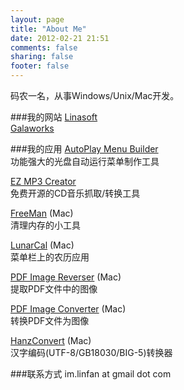 ```yaml
---
layout: page
title: "About Me"
date: 2012-02-21 21:51
comments: false
sharing: false
footer: false
---
```

码农一名，从事Windows/Unix/Mac开发。

###我的网站
[Linasoft](http://www.linasoft.com)  
[Galaworks](http://www.galaworks.com)

###我的应用
[AutoPlay Menu Builder](http://www.linasoft.com/apmbuilder.php)  
功能强大的光盘自动运行菜单制作工具

[EZ MP3 Creator](https://github.com/cdfmr/ezmp3c)  
免费开源的CD音乐抓取/转换工具

[FreeMan](http://itunes.apple.com/us/app/freeman/id510934532?ls=1&mt=12) (Mac)  
清理内存的小工具

[LunarCal](http://itunes.apple.com/cn/app/lunarcal/id459976036?mt=12) (Mac)  
菜单栏上的农历应用

[PDF Image Reverser](http://itunes.apple.com/us/app/pdf-image-reverser/id448593212?mt=12) (Mac)  
提取PDF文件中的图像

[PDF Image Converter](http://itunes.apple.com/us/app/pdf-image-converter/id450055277?mt=12) (Mac)  
转换PDF文件为图像

[HanzConvert](http://itunes.apple.com/cn/app/hanzconvert/id442107196?mt=12) (Mac)  
汉字编码(UTF-8/GB18030/BIG-5)转换器

###联系方式
im.linfan at gmail dot com

